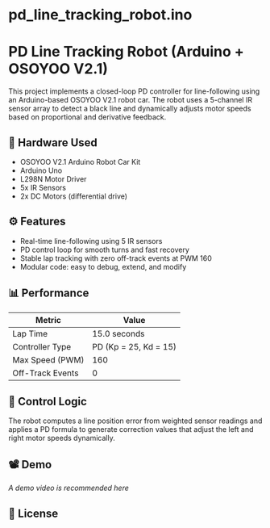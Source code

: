 # pd_line_tracking_robot.ino

# PD Line Tracking Robot (Arduino + OSOYOO V2.1)

This project implements a closed-loop PD controller for line-following using an Arduino-based OSOYOO V2.1 robot car. The robot uses a 5-channel IR sensor array to detect a black line and dynamically adjusts motor speeds based on proportional and derivative feedback.

## 🔧 Hardware Used
- OSOYOO V2.1 Arduino Robot Car Kit
- Arduino Uno
- L298N Motor Driver
- 5x IR Sensors
- 2x DC Motors (differential drive)

## ⚙️ Features
- Real-time line-following using 5 IR sensors
- PD control loop for smooth turns and fast recovery
- Stable lap tracking with zero off-track events at PWM 160
- Modular code: easy to debug, extend, and modify

## 📊 Performance
| Metric            | Value         |
|------------------|---------------|
| Lap Time         | 15.0 seconds  |
| Controller Type  | PD (Kp = 25, Kd = 15) |
| Max Speed (PWM)  | 160           |
| Off-Track Events | 0             |

## 🧠 Control Logic
The robot computes a line position error from weighted sensor readings and applies a PD formula to generate correction values that adjust the left and right motor speeds dynamically.

## 📽️ Demo
*A demo video is recommended here*

## 📎 License


